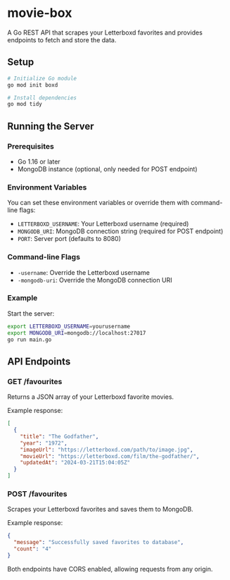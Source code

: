 # movie-box

A Go REST API that scrapes your Letterboxd favorites and provides endpoints to fetch and store the data.

## Setup

```bash
# Initialize Go module
go mod init boxd

# Install dependencies
go mod tidy
```

## Running the Server

### Prerequisites

- Go 1.16 or later
- MongoDB instance (optional, only needed for POST endpoint)

### Environment Variables

You can set these environment variables or override them with command-line flags:

- `LETTERBOXD_USERNAME`: Your Letterboxd username (required)
- `MONGODB_URI`: MongoDB connection string (required for POST endpoint)
- `PORT`: Server port (defaults to 8080)

### Command-line Flags

- `-username`: Override the Letterboxd username
- `-mongodb-uri`: Override the MongoDB connection URI

### Example

Start the server:

```bash
export LETTERBOXD_USERNAME=yourusername
export MONGODB_URI=mongodb://localhost:27017
go run main.go
```

## API Endpoints

### GET /favourites

Returns a JSON array of your Letterboxd favorite movies.

Example response:

```json
[
  {
    "title": "The Godfather",
    "year": "1972",
    "imageUrl": "https://letterboxd.com/path/to/image.jpg",
    "movieUrl": "https://letterboxd.com/film/the-godfather/",
    "updatedAt": "2024-03-21T15:04:05Z"
  }
]
```

### POST /favourites

Scrapes your Letterboxd favorites and saves them to MongoDB.

Example response:

```json
{
  "message": "Successfully saved favorites to database",
  "count": "4"
}
```

Both endpoints have CORS enabled, allowing requests from any origin.
